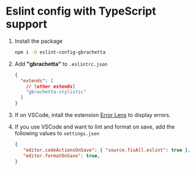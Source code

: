 # Eslint config with TypeScript support

1. Install the package

    ```bash
    npm i -D eslint-config-gbrachetta
    ```

2. Add **"gbrachetta"** to `.eslintrc.json`

   ```json
   {
     "extends": [
       // [other extends]
       "gbrachetta-stylistic"
     ]
   }
   ```

3. If on VSCode, intall the estension [Error Lens](https://marketplace.visualstudio.com/items?itemName=usernamehw.errorlens) to display errors.
4. If you use VSCode and want to lint and format on save, add the following values to `settings.json`

   ```json
   {
      "editor.codeActionsOnSave": { "source.fixAll.eslint": true },
      "editor.formatOnSave": true,
   }
   ```
